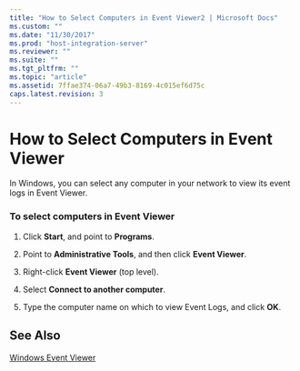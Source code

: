 ```yaml
---
title: "How to Select Computers in Event Viewer2 | Microsoft Docs"
ms.custom: ""
ms.date: "11/30/2017"
ms.prod: "host-integration-server"
ms.reviewer: ""
ms.suite: ""
ms.tgt_pltfrm: ""
ms.topic: "article"
ms.assetid: 7ffae374-06a7-49b3-8169-4c015ef6d75c
caps.latest.revision: 3
---
```

# How to Select Computers in Event Viewer
In Windows, you can select any computer in your network to view its event logs in Event Viewer.  
  
### To select computers in Event Viewer  
  
1.  Click **Start**, and point to **Programs**.  
  
2.  Point to **Administrative Tools**, and then click **Event Viewer**.  
  
3.  Right-click **Event Viewer** (top level).  
  
4.  Select **Connect to another computer**.  
  
5.  Type the computer name on which to view Event Logs, and click **OK**.  
  
## See Also  
 [Windows Event Viewer](../HIS2010/windows-event-viewer2.md)